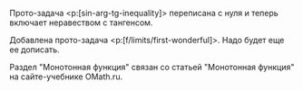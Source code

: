 Прото-задача <p:[sin-arg-tg-inequality]> переписана с нуля и теперь включает неравеством с тангенсом.

Добавлена прото-задача <p:[f/limits/first-wonderful]>. Надо будет еще ее дописать.

Раздел "Монотонная функция" связан со статьей "Монотонная функция" на сайте-учебнике OMath.ru.